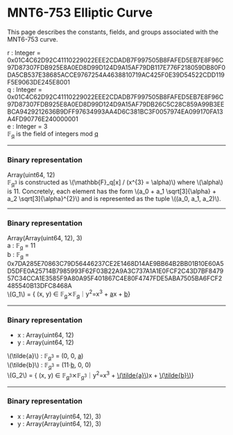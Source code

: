 <div class="module">
<h1>
MNT6-753 Elliptic Curve
</h1>
<div class="entries">
<p>This page describes the constants, fields, and groups associated with the MNT6-753 curve.</p>
<div class="entry value">
<a name="cg==">r</a>
:
<span>Integer</span>
=
0x01C4C62D92C41110229022EEE2CDADB7F997505B8FAFED5EB7E8F96C97D87307FDB925E8A0ED8D99D124D9A15AF79DB117E776F218059DB80F0DA5CB537E38685ACCE9767254A4638810719AC425F0E39D54522CDD119F5E9063DE245E8001
</div>
<div class="entry value">
<a name="cQ==">q</a>
:
<span>Integer</span>
=
0x01C4C62D92C41110229022EEE2CDADB7F997505B8FAFED5EB7E8F96C97D87307FDB925E8A0ED8D99D124D9A15AF79DB26C5C28C859A99B3EEBCA9429212636B9DFF97634993AA4D6C381BC3F0057974EA099170FA13A4FD90776E240000001
</div>
<div class="entry value">
<a name="ZQ==">e</a>
:
<span>Integer</span>
=
3
</div>
<div class="entry field">
<span>&#x1D53D;<sub><a href="#cQ==">q</a></sub></span>
is the field of integers mod
<a href="#cQ==">q</a>
<hr >
<div class="representation">
<h3>
Binary representation
</h3>
<span>Array(uint64, 12)</span>
</div>
</div>
<div class="entry field">
<span><span>&#x1D53D;<sub><a href="#cQ==">q</a><sup>3</sup></sub></span> is constructed as \(\mathbb{F}_q[x] / (x^{3} = \alpha)\) where \(\alpha\) is 11. </span>
Concretely, each element has the form \(a_0 + a_1 \sqrt[3]{\alpha} + a_2 \sqrt[3]{\alpha}^{2}\) and is represented as the tuple \((a_0, a_1, a_2)\).
<hr >
<div class="representation">
<h3>
Binary representation
</h3>
<span>Array(<span>Array(uint64, 12)</span>, 3)</span>
</div>
</div>
<div class="entry value">
<a name="YQ==">a</a>
:
<span>&#x1D53D;<sub><a href="#cQ==">q</a></sub></span>
=
11
</div>
<div class="entry value">
<a name="Yg==">b</a>
:
<span>&#x1D53D;<sub><a href="#cQ==">q</a></sub></span>
=
0x7DA285E70863C79D56446237CE2E1468D14AE9BB64B2BB01B10E60A5D5DFE0A25714B7985993F62F03B22A9A3C737A1A1E0FCF2C43D7BF847957C34CCA1E3585F9A80A95F401867C4E80F4747FDE5ABA7505BA6FCF2485540B13DFC8468A
</div>
<div class="entry type">
<a name="XChHXzFcKQ==">\(G_1\)</a>
=
<span>{ (x, y) &isin; <span>&#x1D53D;<sub><a href="#cQ==">q</a></sub></span>&#x2a2f;<span>&#x1D53D;<sub><a href="#cQ==">q</a></sub></span>&#xFF5C;y<sup>2</sup>=x<sup>3</sup> + <a href="#YQ==">a</a>x + <a href="#Yg==">b</a>}</span>
<hr >
<div class="representation">
<h3>
Binary representation
</h3>
<ul>
<li>
x
:
<span>Array(uint64, 12)</span>
</li>
<li>
y
:
<span>Array(uint64, 12)</span>
</li>
</ul>
</div>
</div>
<div class="entry value">
<a name="XChcdGlsZGV7YX1cKQ==">\(\tilde{a}\)</a>
:
<span>&#x1D53D;<sub><a href="#cQ==">q</a><sup>3</sup></sub></span>
=
<span>(0, 0, <a href="#YQ==">a</a>)</span>
</div>
<div class="entry value">
<a name="XChcdGlsZGV7Yn1cKQ==">\(\tilde{b}\)</a>
:
<span>&#x1D53D;<sub><a href="#cQ==">q</a><sup>3</sup></sub></span>
=
<span>(<span>11&#8901;<a href="#Yg==">b</a></span>, 0, 0)</span>
</div>
<div class="entry type">
<a name="XChHXzJcKQ==">\(G_2\)</a>
=
<span>{ (x, y) &isin; <span>&#x1D53D;<sub><a href="#cQ==">q</a><sup>3</sup></sub></span>&#x2a2f;<span>&#x1D53D;<sub><a href="#cQ==">q</a><sup>3</sup></sub></span>&#xFF5C;y<sup>2</sup>=x<sup>3</sup> + <a href="#XChcdGlsZGV7YX1cKQ==">\(\tilde{a}\)</a>x + <a href="#XChcdGlsZGV7Yn1cKQ==">\(\tilde{b}\)</a>}</span>
<hr >
<div class="representation">
<h3>
Binary representation
</h3>
<ul>
<li>
x
:
<span>Array(<span>Array(uint64, 12)</span>, 3)</span>
</li>
<li>
y
:
<span>Array(<span>Array(uint64, 12)</span>, 3)</span>
</li>
</ul>
</div>
</div>
</div>
</div>